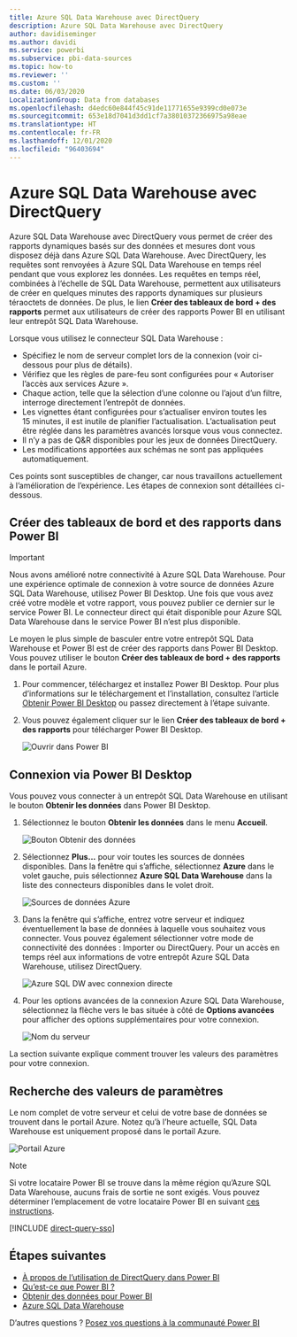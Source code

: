 ```yaml
---
title: Azure SQL Data Warehouse avec DirectQuery
description: Azure SQL Data Warehouse avec DirectQuery
author: davidiseminger
ms.author: davidi
ms.service: powerbi
ms.subservice: pbi-data-sources
ms.topic: how-to
ms.reviewer: ''
ms.custom: ''
ms.date: 06/03/2020
LocalizationGroup: Data from databases
ms.openlocfilehash: d4edc60e844f45c91de11771655e9399cd0e073e
ms.sourcegitcommit: 653e18d7041d3dd1cf7a38010372366975a98eae
ms.translationtype: HT
ms.contentlocale: fr-FR
ms.lasthandoff: 12/01/2020
ms.locfileid: "96403694"
---
```

# <a name="azure-sql-data-warehouse-with-directquery"></a>Azure SQL Data Warehouse avec DirectQuery

Azure SQL Data Warehouse avec DirectQuery vous permet de créer des rapports dynamiques basés sur des données et mesures dont vous disposez déjà dans Azure SQL Data Warehouse. Avec DirectQuery, les requêtes sont renvoyées à Azure SQL Data Warehouse en temps réel pendant que vous explorez les données. Les requêtes en temps réel, combinées à l’échelle de SQL Data Warehouse, permettent aux utilisateurs de créer en quelques minutes des rapports dynamiques sur plusieurs téraoctets de données. De plus, le lien **Créer des tableaux de bord + des rapports** permet aux utilisateurs de créer des rapports Power BI en utilisant leur entrepôt SQL Data Warehouse.

Lorsque vous utilisez le connecteur SQL Data Warehouse :

* Spécifiez le nom de serveur complet lors de la connexion (voir ci-dessous pour plus de détails).
* Vérifiez que les règles de pare-feu sont configurées pour « Autoriser l’accès aux services Azure ».
* Chaque action, telle que la sélection d’une colonne ou l’ajout d’un filtre, interroge directement l’entrepôt de données.
* Les vignettes étant configurées pour s’actualiser environ toutes les 15 minutes, il est inutile de planifier l’actualisation.  L’actualisation peut être réglée dans les paramètres avancés lorsque vous vous connectez.
* Il n’y a pas de Q&R disponibles pour les jeux de données DirectQuery.
* Les modifications apportées aux schémas ne sont pas appliquées automatiquement.

Ces points sont susceptibles de changer, car nous travaillons actuellement à l’amélioration de l’expérience. Les étapes de connexion sont détaillées ci-dessous.

## <a name="build-dashboards-and-reports-in-power-bi"></a>Créer des tableaux de bord et des rapports dans Power BI

> [!Important]
> Nous avons amélioré notre connectivité à Azure SQL Data Warehouse. Pour une expérience optimale de connexion à votre source de données Azure SQL Data Warehouse, utilisez Power BI Desktop. Une fois que vous avez créé votre modèle et votre rapport, vous pouvez publier ce dernier sur le service Power BI. Le connecteur direct qui était disponible pour Azure SQL Data Warehouse dans le service Power BI n’est plus disponible.

Le moyen le plus simple de basculer entre votre entrepôt SQL Data Warehouse et Power BI est de créer des rapports dans Power BI Desktop. Vous pouvez utiliser le bouton **Créer des tableaux de bord + des rapports** dans le portail Azure.

1. Pour commencer, téléchargez et installez Power BI Desktop. Pour plus d’informations sur le téléchargement et l’installation, consultez l’article [Obtenir Power BI Desktop](../fundamentals/desktop-get-the-desktop.md) ou passez directement à l’étape suivante.

2. Vous pouvez également cliquer sur le lien **Créer des tableaux de bord + des rapports** pour télécharger Power BI Desktop.

    ![Ouvrir dans Power BI](media/service-azure-sql-data-warehouse-with-direct-connect/create-reports-01.png)


## <a name="connecting-through-power-bi-desktop"></a>Connexion via Power BI Desktop

Vous pouvez vous connecter à un entrepôt SQL Data Warehouse en utilisant le bouton **Obtenir les données** dans Power BI Desktop. 

1. Sélectionnez le bouton **Obtenir les données** dans le menu **Accueil**.  

    ![Bouton Obtenir des données](media/service-azure-sql-data-warehouse-with-direct-connect/create-reports-02.png)

2. Sélectionnez **Plus...** pour voir toutes les sources de données disponibles. Dans la fenêtre qui s’affiche, sélectionnez **Azure** dans le volet gauche, puis sélectionnez **Azure SQL Data Warehouse** dans la liste des connecteurs disponibles dans le volet droit.

    ![Sources de données Azure](media/service-azure-sql-data-warehouse-with-direct-connect/create-reports-03.png)

3. Dans la fenêtre qui s’affiche, entrez votre serveur et indiquez éventuellement la base de données à laquelle vous souhaitez vous connecter. Vous pouvez également sélectionner votre mode de connectivité des données : Importer ou DirectQuery. Pour un accès en temps réel aux informations de votre entrepôt Azure SQL Data Warehouse, utilisez DirectQuery.

    ![Azure SQL DW avec connexion directe](media/service-azure-sql-data-warehouse-with-direct-connect/create-reports-04.png)

4. Pour les options avancées de la connexion Azure SQL Data Warehouse, sélectionnez la flèche vers le bas située à côté de **Options avancées** pour afficher des options supplémentaires pour votre connexion.

    ![Nom du serveur](media/service-azure-sql-data-warehouse-with-direct-connect/create-reports-05.png)

La section suivante explique comment trouver les valeurs des paramètres pour votre connexion. 

## <a name="finding-parameter-values"></a>Recherche des valeurs de paramètres

Le nom complet de votre serveur et celui de votre base de données se trouvent dans le portail Azure. Notez qu’à l’heure actuelle, SQL Data Warehouse est uniquement proposé dans le portail Azure.

![Portail Azure](media/service-azure-sql-data-warehouse-with-direct-connect/azureportal.png)

> [!NOTE]
> Si votre locataire Power BI se trouve dans la même région qu’Azure SQL Data Warehouse, aucuns frais de sortie ne sont exigés. Vous pouvez déterminer l’emplacement de votre locataire Power BI en suivant [ces instructions](../admin/service-admin-where-is-my-tenant-located.md).

[!INCLUDE [direct-query-sso](../includes/direct-query-sso.md)]

## <a name="next-steps"></a>Étapes suivantes

* [À propos de l’utilisation de DirectQuery dans Power BI](desktop-directquery-about.md)
* [Qu’est-ce que Power BI ?](../fundamentals/power-bi-overview.md)  
* [Obtenir des données pour Power BI](service-get-data.md)  
* [Azure SQL Data Warehouse](/azure/sql-data-warehouse/sql-data-warehouse-overview-what-is/)

D’autres questions ? [Posez vos questions à la communauté Power BI](https://community.powerbi.com/)